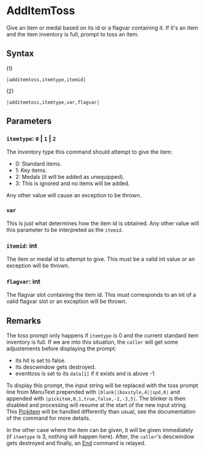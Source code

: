 # AddItemToss

Give an item or medal based on its id or a flagvar containing it. If it's an item and the item inventory is full, prompt to toss an item.

## Syntax

(1)

````
|additemtoss,itemtype,itemid|
````

(2)

````
|additemtoss,itemtype,var,flagvar|
````

## Parameters

### `itemtype`: `0` | `1` | `2`

The inventory type this command should attempt to give the item:

* 0: Standard items.
* 1: Key items. 
* 2: Medals (it will be added as unequipped).
* 3: This is ignored and no items will be added.

Any other value will cause an exception to be thrown.

### `var`

This is just what determines how the item id is obtained. Any other value will this parameter to be interpreted as the `itemid`.

### `itemid`: int

The item or medal id to attempt to give. This must be a valid int value or an exception will be thrown.

### `flagvar`:  int

The flagvar slot containing the item id. This must corresponds to an int of a valid flagvar slot or an exception will be thrown.

## Remarks

The toss prompt only happens if `itemtype` is 0 and the current standard item inventory is full. If we are into this situation, the `caller` will get some adjustements before displaying the prompt:

* Its hit is set to false.
* Its descwindow gets destroyed.
* eventtoss is set to its `data[1]` if it exists and is above -1 

To display this prompt, the input string will be replaced with the toss prompt line from MenuText prepended with `|blank||boxstyle,4||spd,0|` and appended with `|pickitem,0,1,true,false,-2,-3,5|`. The blinker is then disabled and processing will resume at the start of the new input string. This [Pickitem](Pickitem.md) will be handled differently than usual, see the documentation of the command for more details.

In the other case where the item can be given, it will be given immediately (if `itemtype` is 3, nothing will happen here). After, the `caller`'s descwindow gets destroyed and finally, an [End](End.md) command is relayed.
